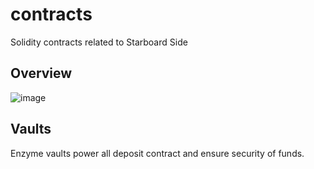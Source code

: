 # contracts
Solidity contracts related to Starboard Side

## Overview
![image](https://github.com/user-attachments/assets/f99af2e6-d6fc-4586-baa8-bdc8b87f6a52)


## Vaults
Enzyme vaults power all deposit contract and ensure security of funds. 
